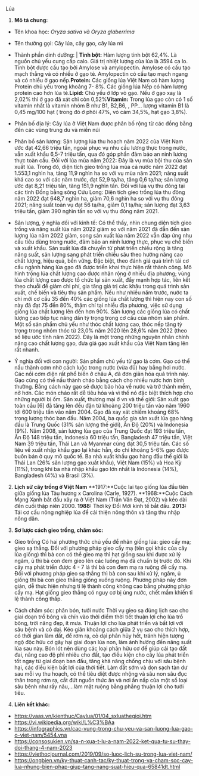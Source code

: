 Lúa
1. **Mô tả chung:**
* Tên khoa học: *Oryza sativa và Oryza glaberrima*
* Tên thường gọi: Cây lúa, cây gạo, cây lúa mì
* Thành phần dinh dưỡng:
| **Tinh bột:** Hàm lượng tinh bột 62,4%. Là nguồn chủ yếu cung cấp calo. Giá trị nhiệt lượng của lúa là 3594 ca lo. Tinh bột được cấu tạo bởi Amylose và amylopectin. Amylose có cấu tạo mạch thẳng và có nhiều ở gạo tẻ. Amylopectin có cấu tạo mạch ngang và có nhiều ở gạo nếp.**Protein:** Các giống lúa Việt Nam có hàm lượng Protein chủ yếu trong khoảng 7- 8%. Các giống lúa Nếp có hàm lượng protein cao hơn lúa tẻ.**Lipid:** Chủ yếu ở lớp vỏ gạo. Nếu ở gạo xay là 2,02% thì ở gạo đã xát chỉ còn 0,52%**Vitamin:** Trong lúa gạo còn có 1 số vitamin nhất là vitamin nhóm B như B1, B2,B6, , PP... lượng vitamin B1 là 0,45 mg/100 hạt ( trong đó ở phôi 47%, vỏ cám 34,5%, hạt gạo 3,8%).

* Phân bố địa lý: Cây lúa ở Việt Nam được phân bố rộng từ các đồng bằng đến các vùng trung du và miền núi

* Phân bổ sản lượng:
Sản lượng lúa thu hoạch năm 2022 của Việt Nam ước đạt 42,66 triệu tấn, ngoài phục vụ nhu cầu lương thực trong nước, vẫn xuất khẩu 6,5-7 triệu tấn, qua đó góp phần đảm bảo an ninh lương thực toàn cầu.
Đối với lúa mùa năm 2022: Đây là vụ mùa bội thu của sản xuất lúa. Trong đó, diện tích gieo trồng lúa mùa cả nước năm 2022 đạt 1.553,1 nghìn ha, tăng 11,9 nghìn ha so với vụ mùa năm 2021; năng suất khá cao so với các năm trước, đạt 52,9 tạ/ha, tăng 0,6 tạ/ha; sản lượng ước đạt 8,21 triệu tấn, tăng 151,9 nghìn tấn.
Đối với lúa vụ thu đông tại các tỉnh Đồng bằng sông Cửu Long: Diện tích gieo trồng lúa thu đông năm 2022 đạt 648,7 nghìn ha, giảm 70,6 nghìn ha so với vụ thu đông 2021; năng suất toàn vụ đạt 56 tạ/ha, giảm 0,1 tạ/ha; sản lượng đạt 3,63 triệu tấn, giảm 390 nghìn tấn so với vụ thu đông năm 2021.

* Sản lượng, ý nghĩa đối với kinh tế:
Có thể thấy, nhìn chung diện tích gieo trồng và năng suất lúa năm 2022 giảm so với năm 2021 đã dẫn đến sản lượng lúa năm 2022 giảm, song sản xuất lúa năm 2022 vẫn đáp ứng nhu cầu tiêu dùng trong nước, đảm bảo an ninh lương thực, phục vụ chế biến và xuất khẩu. Sản xuất lúa đã chuyển từ phát triển chiều rộng là tăng năng suất, sản lượng sang phát triển chiều sâu theo hướng nâng cao chất lượng, hiệu quả, bền vững. Đặc biệt, theo đánh giá quá trình tái cơ cấu ngành hàng lúa gạo đã được triển khai thực hiện rất thành công. Mô hình trồng lúa chất lượng cao được nhân rộng ở nhiều địa phương; vùng lúa chất lượng cao được tổ chức lại sản xuất, đẩy mạnh hợp tác, liên kết theo chuỗi để giảm chi phí, gia tăng giá trị các khâu trong quá trình sản xuất, chế biến và tiêu thụ sản phẩm. Nếu như nhiều năm trước, nước ta chỉ mới cơ cấu 35 đến 40% các giống lúa chất lượng thì hiện nay con số này đã đạt 75 đến 80%, thậm chí tại nhiều địa phương, việc sử dụng giống lúa chất lượng lên đến hơn 90%. Sản lượng các giống lúa có chất lượng cao tiếp tục nâng dần tỷ trọng trong cơ cấu của nhóm sản phẩm. Một số sản phẩm chủ yếu như thóc chất lượng cao, thóc nếp tăng tỷ trọng trong nhóm thóc từ 23,0% năm 2020 lên 28,6% năm 2022 (theo số liệu ước tính năm 2022). Đây là một trong những nguyên nhân chính nâng cao chất lượng gạo, đưa giá gạo xuất khẩu của Việt Nam tăng lên rất nhanh.

* Ý nghĩa đối với con người:
Sản phẩm chủ yếu từ gạo là cơm. Gạo có thể nấu thành cơm nhờ cách luộc trong nước (vừa đủ) hay bằng hơi nước. Các nồi cơm điện rất phổ biến ở châu Á, đã đơn giản hóa quá trình này.
Gạo cũng có thể nấu thành cháo bằng cách cho nhiều nước hơn bình thường. Bằng cách này gạo sẽ được bão hòa về nước và trở thành mềm, nở hơn. Các món cháo rất dễ tiêu hóa và vì thế nó đặc biệt thích hợp cho những người bị ốm.
Sản xuất, thương mại ở vn và thế giới:
Sản xuất gạo toàn cầu [6] đã tăng lên đều đặn từ khoảng 200 triệu tấn vào năm 1960 tới 600 triệu tấn vào năm 2004. Gạo đã xay xát chiếm khoảng 68% trọng lượng thóc ban đầu. Năm 2004, ba quốc gia sản xuất lúa gạo hàng đầu là Trung Quốc (31% sản lượng thế giới), Ấn Độ (20%) và Indonesia (9%).
Năm 2008, sản lượng lúa gạo của Trung Quốc đạt 193 triệu tấn, Ấn Độ 148 triệu tấn, Indonesia 60 triệu tấn, Bangladesh 47 triệu tấn, Việt Nam 39 triệu tấn, Thái Lan và Myanmar cùng đạt 30,5 triệu tấn.
Các số liệu về xuất nhập khẩu gạo lại khác hẳn, do chỉ khoảng 5-6% gạo được buôn bán ở quy mô quốc tế. Ba nhà xuất khẩu gạo hàng đầu thế giới là Thái Lan (26% sản lượng gạo xuất khẩu), Việt Nam (15%) và Hoa Kỳ (11%), trong khi ba nhà nhập khẩu gạo lớn nhất là Indonesia (14%), Bangladesh (4%) và Brasil (3%).

2. **Lịch sử cây trồng ở Việt Nam**
**1917:**Cuộc lai tạo giống lúa đầu tiên giữa giống lúa Tàu hương x Carolina (Carle, 1927).
**1968:**Cuộc Cách Mạng Xanh bắt đầu xảy ra ở Việt Nam (Trần Văn Đạt, 2002) và kéo dài đến cuối thập niên 2000.
**1988:** Thời kỳ Đổi Mới kinh tế bắt đầu.
**2013:** Tái cơ cấu nông nghiệp lúa để cải thiện nông thôn và tăng thu nhập nông dân.
  
3. **Sơ lược cách gieo trồng, chăm sóc:**
* Gieo trồng
Có hai phương thức chủ yếu để nhân giống lúa: gieo cấy mạ; gieo sạ thẳng.
Đối với phương pháp gieo cấy mạ (tên gọi khác của cây lúa giống) thì bà con có thể gieo mạ thì hạt giống sau khi được xử lý ngâm, ủ thì bà con đem gieo lên các luống mạ đã chuẩn bị trước đó. Khi cây mạ phát triển được 4 - 7 lá thì bà con đem mạ ra ruộng để cấy mạ.
Đối với phương pháp gieo sạ thẳng thì bà con sau khi xử lý, ngâm, ủ giống thì bà con gieo thẳng giống xuống ruộng. Phương pháp này đơn giản, dễ thực hiện nhưng tỉ lệ thành công không cao bằng phương pháp cấy mạ. Hạt giống gieo thẳng có nguy cơ bị úng nước, chết mầm khiến tỉ lệ thành công thấp.

* Cách chăm sóc: phân bón, tưới nước
Thời vụ gieo sạ đúng lịch sao cho giai đoạn trổ bông và chín vào thời điểm thời tiết thuận lợi cho lúa trổ bông, trời năng đẹp, ít mưa. Thuận lợi cho lúa phát triển và bất lợi với sâu bệnh và cỏ dại. Kéo giãn khoảng cách giữa 2 vụ sao cho thích hợp, có thời gian làm dất, để rơm rạ, cỏ dại phân hủy hết, tránh hiện tượng ngộ độc hữu cơ gây hại giai đoạn lúa non, làm ảnh hưởng đến năng suất lúa sau này.
Bón lót nên dùng các loại phân hữu cơ để giúp cải tạo đất đai, nâng cao độ phì nhiêu cho đất, tạo điều kiện cho cây lúa phát triển tốt ngay từ giai đoạn ban đầu, tăng khả năng chống chịu với sâu bệnh hại, các điều kiện bất lợi của thời tiết.
Làm đất sớm và dọn sạch tàn dư sau mỗi vụ thu hoạch, có thể tiêu diệt được nhộng và sâu non sâu đục thân trong rơm rạ, cắt đứt nguồn thức ăn và nơi ẩn nấp của một số loại sâu bênh như rầy nâu,…làm mặt ruộng bằng phẳng thuận lợi cho tưới tiêu.

4. **Liên kết khác:**
* <https://vaas.vn/kienthuc/Caylua/01/04_sxluathegioi.htm>
* <https://vi.wikipedia.org/wiki/L%C3%BAa>
* <https://infographics.vn/cac-vung-trong-chu-yeu-va-san-luong-lua-gao-o-viet-nam/5454.vna>
* <https://consosukien.vn/sa-n-xua-t-lu-a-nam-2022-ket-qua-tu-su-thay-doi-thang-4-nam-2023>
* <https://viethocjournal.com/2019/09/so-luoc-lich-su-trong-lua-viet-nam/>
* https://ongbien.vn/ky-thuat-canh-tac/ky-thuat-trong-va-cham-soc-cay-lua-nhung-bien-phap-giup-tang-nang-suat-hieu-qua-65841dt.html
